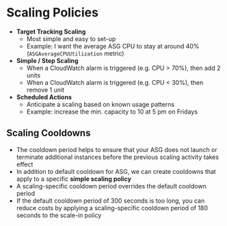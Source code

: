 # Scaling Policies

* **Target Tracking Scaling**
  * Most simple and easy to set-up
  * Example: I want the average ASG CPU to stay at around 40% (`ASGAverageCPUUtilization` metric)
* **Simple / Step Scaling**
  * When a CloudWatch alarm is triggered (e.g. CPU > 70%), then add 2 units
  * When a CloudWatch alarm is triggered (e.g. CPU < 30%), then remove 1 unit
* **Scheduled Actions**
  * Anticipate a scaling based on known usage patterns
  * Example: increase the min. capacity to 10 at 5 pm on Fridays

## Scaling Cooldowns

* The cooldown period helps to ensure that your ASG does not launch or terminate additional instances before the previous scaling activity takes effect
* In addition to default cooldown for ASG, we can create cooldowns that apply to a specific **simple scaling policy**
* A scaling-specific cooldown period overrides the default cooldown period
* If the default cooldown period of 300 seconds is too long, you can reduce costs by applying a scaling-specific cooldown period
of 180 seconds to the scale-in policy
